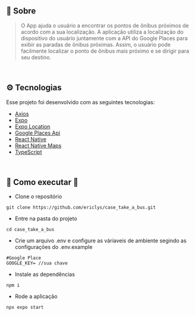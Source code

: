 ## 📖 Sobre

> O App ajuda o usuário a encontrar os pontos de ônibus próximos de acordo com a sua localização. A aplicação utiliza a localização do dispositivo do usuário juntamente com a API do Google Places para exibir as paradas de ônibus próximas. Assim, o usuário pode facilmente localizar o ponto de ônibus mais próximo e se dirigir para seu destino.

</br>

## ⚙ Tecnologias

Esse projeto foi desenvolvido com as seguintes tecnologias:

- [Axios](https://github.com/axios/axios)
- [Expo](https://expo.io/)
- [Expo Location](https://docs.expo.dev/versions/latest/sdk/location/)
- [Google Places Api](https://developers.google.com/maps/documentation/places/web-service/overview)
- [React Native](https://reactnative.dev/)
- [React Native Maps](https://github.com/react-native-maps/react-native-maps)
- [TypeScript](https://www.typescriptlang.org)

</br>

## 👷 Como executar 🚀

- Clone o repositório

```
git clone https://github.com/ericlys/case_take_a_bus.git
```

- Entre na pasta do projeto

```
cd case_take_a_bus
```

- Crie um arquivo .env e configure as váriaveis de ambiente segindo as configurações do .env.example

```
#Google Place
GOOGLE_KEY= //sua chave
```

- Instale as dependências

```
npm i
```

- Rode a aplicação

```
npx expo start
```
